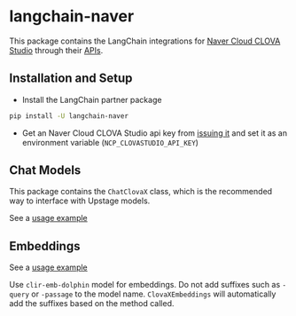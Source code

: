 # langchain-naver

This package contains the LangChain integrations for [Naver Cloud CLOVA Studio](https://clovastudio.ncloud.com/) through their [APIs](https://api.ncloud-docs.com/docs/clovastudio-chatcompletions).

## Installation and Setup

- Install the LangChain partner package
```bash
pip install -U langchain-naver
```

- Get an Naver Cloud CLOVA Studio api key from [issuing it](https://api.ncloud-docs.com/docs/ai-naver-clovastudio-summary#API%ED%82%A4) and set it as an environment variable (`NCP_CLOVASTUDIO_API_KEY`)

## Chat Models

This package contains the `ChatClovaX` class, which is the recommended way to interface with Upstage models.

See a [usage example](https://python.langchain.com/docs/integrations/chat/naver/)

## Embeddings

See a [usage example](https://python.langchain.com/docs/integrations/text_embedding/naver)

Use `clir-emb-dolphin` model for embeddings. Do not add suffixes such as `-query` or `-passage` to the model name.
`ClovaXEmbeddings` will automatically add the suffixes based on the method called.
